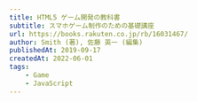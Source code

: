 ```yaml
---
title: HTML5 ゲーム開発の教科書
subtitle: スマホゲーム制作のための基礎講座
url: https://books.rakuten.co.jp/rb/16031467/
author: Smith (著), 佐藤 英一 (編集)
publishedAt: 2019-09-17
createdAt: 2022-06-01
tags: 
    - Game
    - JavaScript
---
```

